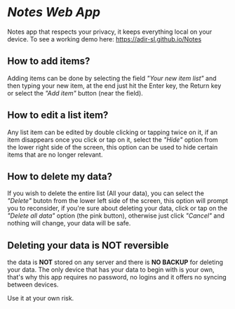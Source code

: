 # *Notes Web App*
Notes app that respects your privacy, it keeps everything local on your device. To see a working demo here: https://adir-sl.github.io/Notes
## How to add items?
Adding items can be done by selecting the field *"Your new item list"* and then typing your new item, at the end just hit the Enter key, the Return key or select the *"Add item"* button (near the field).

## How to edit a list item?
Any list item can be edited by double clicking or tapping twice on it, if an item disappears once you click or tap on it, select the *"Hide"* option from the lower right side of the screen, this option can be used to hide certain items that are no longer relevant.
## How to delete my data?
If you wish to delete the entire list (All your data), you can select the *"Delete"* butotn from the lower left side of the screen, this option will prompt you to reconsider, if you're sure about deleting your data, click or tap on the *"Delete all data"* option (the pink button), otherwise just click *"Cancel"* and nothing will change, your data will be safe.

## Deleting your data is **NOT** reversible
the data is **NOT** stored on any server and there is **NO BACKUP** for deleting your data. The only device that has your data to begin with is your own, that's why this app requires no password, no logins and it offers no syncing between devices. 

Use it at your own risk.